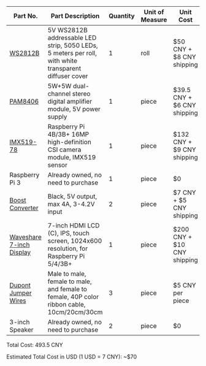 | Part No. | Part Description | Quantity | Unit of Measure | Unit Cost | Total Cost | Supplier | Lead Time |
| --- | --- | --- | --- | --- | --- | --- | --- |
| [WS2812B](https://item.taobao.com/item.htm?id=523924102690) | 5V WS2812B addressable LED strip, 5050 LEDs, 5 meters per roll, with white transparent diffuser cover | 1 | roll | $50 CNY + $8 CNY shipping | $58 CNY | Taobao seller | TBD |
| [PAM8406](https://item.taobao.com/item.htm?id=622193431531) | 5W+5W dual-channel stereo digital amplifier module, 5V power supply | 1 | piece | $39.5 CNY + $6 CNY shipping | $45.5 CNY | Taobao seller | TBD |
| [IMX519-78](https://item.taobao.com/item.htm?id=622193431531) | Raspberry Pi 4B/3B+ 16MP high-definition CSI camera module, IMX519 sensor | 1 | piece | $132 CNY + $9 CNY shipping | $141 CNY | Taobao seller | TBD |
| Raspberry Pi 3 | Already owned, no need to purchase | 1 | piece | $0 | $0 | N/A | N/A |
| [Boost Converter](https://item.taobao.com/item.htm?id=736723430353) | Black, 5V output, max 4A, 3-4.2V input | 2 | piece | $7 CNY + $5 CNY shipping | $24 CNY | Taobao seller | TBD |
| [Waveshare 7-inch Display](https://www.waveshare.com/7inch-hdmi-lcd-c.htm) | 7-inch HDMI LCD (C), IPS, touch screen, 1024x600 resolution, for Raspberry Pi 5/4/3B+ | 1 | piece | $200 CNY + $10 CNY shipping | $210 CNY | Waveshare | TBD |
| [Dupont Jumper Wires](https://detail.tmall.com/item.htm?id=14466195609)| Male to male, female to male, and female to female, 40P color ribbon cable, 10cm/20cm/30cm | 3 | piece | $5 CNY per piece | $15 CNY | Taobao Seller | TBD |
| 3-inch Speaker | Already owned, no need to purchase | 2 | piece | $0 | $0 | N/A | N/A |

Total Cost: 493.5 CNY

Estimated Total Cost in USD (1 USD = 7 CNY): ~$70
